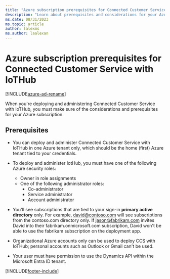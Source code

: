 ```yaml
---
title: "Azure subscription prerequisites for Connected Customer Service with IoTHub | MicrosoftDocs"
description: "Learn about prerequisites and considerations for your Azure subscription When deploying and administering Connected Customer Service (CFS) with IoTHub."
ms.date: 08/31/2023
ms.topic: article
author: lalexms
ms.author: laalexan
---
```


# Azure subscription prerequisites for Connected Customer Service with IoTHub

[!INCLUDE[azure-ad-rename](../../includes/cc-azure-ad-rename.md)]

When you're deploying and administering Connected Customer Service with IoTHub, you must make sure of the considerations and prerequisites for your Azure subscription. 

## Prerequisites 

- You can deploy and administer Connected Customer Service with IoTHub in one Azure tenant only, which should be the home (first) Azure tenant tied to your credentials.

- To deploy and administer IotHub, you must have one of the following Azure security roles:

  - Owner in role assignments
  - One of the following administrator roles:
    - Co-administrator
    - Service administrator
    - Account administrator

- You'll see subscriptions that are tied to your sign-in **primary active directory** only. For example, david@contoso.com will see subscriptions from the contoso.com directory only. If jason@fabrikam.com invites David into their fabrikam.onmicrosoft.com subscription, David won't be able to use the fabrikam subscription on the deployment app.

- Organizational Azure accounts only can be used to deploy CCS with IoTHub; personal accounts such as Outlook or Gmail can't be used.

- Your user must have permission to use the Dynamics API within the Microsoft Entra ID tenant.



[!INCLUDE[footer-include](../../includes/footer-banner.md)]
